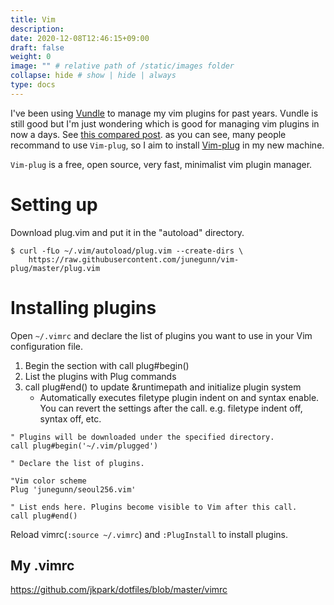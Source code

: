 ```yaml
---
title: Vim
description: 
date: 2020-12-08T12:46:15+09:00
draft: false
weight: 0
image: "" # relative path of /static/images folder
collapse: hide # show | hide | always
type: docs
---
```


I've been using [Vundle](https://github.com/VundleVim/Vundle.Vim) to manage my vim plugins for past years. Vundle is still good but I'm just wondering which is good for managing vim plugins in now a days. See [this compared post](https://www.slant.co/topics/1224/versus/~vim-plug_vs_vundle_vs_pathogen). as you can see, many people recommand to use `Vim-plug`, so I aim to install [Vim-plug](https://github.com/junegunn/vim-plug) in my new machine.

`Vim-plug` is a free, open source, very fast, minimalist vim plugin manager. 

# Setting up

Download plug.vim and put it in the "autoload" directory.

```
$ curl -fLo ~/.vim/autoload/plug.vim --create-dirs \
    https://raw.githubusercontent.com/junegunn/vim-plug/master/plug.vim
```

# Installing plugins

Open `~/.vimrc` and declare the list of plugins you want to use in your Vim configuration file. 

1. Begin the section with call plug#begin()
2. List the plugins with Plug commands
3. call plug#end() to update &runtimepath and initialize plugin system
    - Automatically executes filetype plugin indent on and syntax enable. You can revert the settings after the call. e.g. filetype indent off, syntax off, etc.

```
" Plugins will be downloaded under the specified directory.
call plug#begin('~/.vim/plugged')

" Declare the list of plugins.

"Vim color scheme
Plug 'junegunn/seoul256.vim'

" List ends here. Plugins become visible to Vim after this call.
call plug#end()
```

Reload vimrc(`:source ~/.vimrc`) and `:PlugInstall` to install plugins.

## My .vimrc

https://github.com/jkpark/dotfiles/blob/master/vimrc